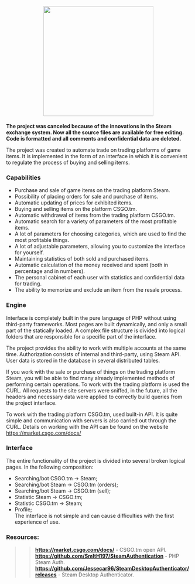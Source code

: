 <h1 align="center">
  <img  src="https://raw.githubusercontent.com/Shitovdm/TradeInterface/master/images/logoTRADE2.PNG" width="300" />
</h1>

**The project was canceled because of the innovations in the Steam exchange system. Now all the source files are available for free editing. Сode is formatted and all comments and confidential data are deleted.**  

The project was created to automate trade on trading platforms of game items. It is implemented in the form of an interface in which it is convenient to regulate the process of buying and selling items.  

<h3>Capabilities</h3> 

- Purchase and sale of game items on the trading platform Steam.  
- Possibility of placing orders for sale and purchase of items.  
- Automatic updating of prices for exhibited items.  
- Buying and selling items on the platform CSGO.tm.  
- Automatic withdrawal of items from the trading platform CSGO.tm.  
- Automatic search for a variety of parameters of the most profitable items.  
- A lot of parameters for choosing categories, which are used to find the most profitable things.  
- A lot of adjustable parameters, allowing you to customize the interface for yourself.  
- Maintaining statistics of both sold and purchased items.  
- Automatic calculation of the money received and spent (both in percentage and in numbers).  
- The personal cabinet of each user with statistics and confidential data for trading.  
- The ability to memorize and exclude an item from the resale process.  

<h3>Engine</h3>  

Interface is completely built in the pure language of PHP without using third-party frameworks. Most pages are built dynamically, and only a small part of the statically loaded. A complex file structure is divided into logical folders that are responsible for a specific part of the interface.  

The project provides the ability to work with multiple accounts at the same time. Authorization consists of internal and third-party, using Steam API. User data is stored in the database in several distributed tables.  

If you work with the sale or purchase of things on the trading platform Steam, you will be able to find many already implemented methods of performing certain operations. To work with the trading platform is used the CURL. All requests to the site servers were sniffed, in the future, all the headers and necessary data were applied to correctly build queries from the project interface.  

To work with the trading platform CSGO.tm, used built-in API. It is quite simple and communication with servers is also carried out through the CURL. Details on working with the API can be found on the website https://market.csgo.com/docs/   

<h3>Interface</h3>

The entire functionality of the project is divided into several broken logical pages. In the following composition:  
- Searching/bot CSGO.tm -> Steam;  
- Searching/bot Steam -> CSGO.tm (orders);  
- Searching/bot Steam -> CSGO.tm (sell);  
- Statistic Steam -> CSGO.tm;  
- Statistic CSGO.tm -> Steam;  
- Profile;  
The interface is not simple and can cause difficulties with the first experience of use.  

<h3>Resources:</h3>

>> **https://market.csgo.com/docs/** - CSGO.tm open API.  
>> **https://github.com/SmItH197/SteamAuthentication** - PHP Steam Auth.  
>> **https://github.com/Jessecar96/SteamDesktopAuthenticator/releases** - Steam Desktop Authenticator.  

